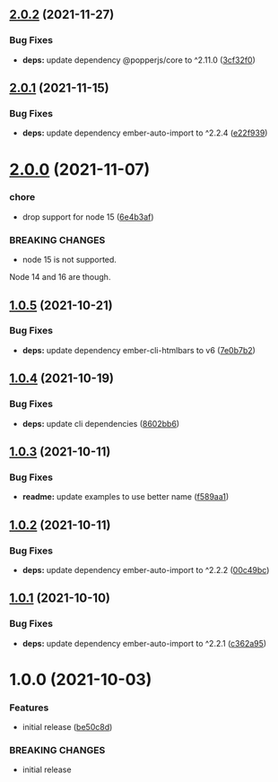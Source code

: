 ## [2.0.2](https://github.com/NullVoxPopuli/ember-popperjs/compare/v2.0.1...v2.0.2) (2021-11-27)


### Bug Fixes

* **deps:** update dependency @popperjs/core to ^2.11.0 ([3cf32f0](https://github.com/NullVoxPopuli/ember-popperjs/commit/3cf32f0d45e92f6c161a4924093e09f7b2ee95f3))

## [2.0.1](https://github.com/NullVoxPopuli/ember-popperjs/compare/v2.0.0...v2.0.1) (2021-11-15)


### Bug Fixes

* **deps:** update dependency ember-auto-import to ^2.2.4 ([e22f939](https://github.com/NullVoxPopuli/ember-popperjs/commit/e22f939c6cbb2a5510e1f5a5b2880da6fec8f511))

# [2.0.0](https://github.com/NullVoxPopuli/ember-popperjs/compare/v1.0.5...v2.0.0) (2021-11-07)


### chore

* drop support for node 15 ([6e4b3af](https://github.com/NullVoxPopuli/ember-popperjs/commit/6e4b3afc779c9457d4969fb193c020015fa76c6c))


### BREAKING CHANGES

* node 15 is not supported.

Node 14 and 16 are though.

## [1.0.5](https://github.com/NullVoxPopuli/ember-popperjs/compare/v1.0.4...v1.0.5) (2021-10-21)


### Bug Fixes

* **deps:** update dependency ember-cli-htmlbars to v6 ([7e0b7b2](https://github.com/NullVoxPopuli/ember-popperjs/commit/7e0b7b22617589b18531e4b7e58523e24832da29))

## [1.0.4](https://github.com/NullVoxPopuli/ember-popperjs/compare/v1.0.3...v1.0.4) (2021-10-19)


### Bug Fixes

* **deps:** update cli dependencies ([8602bb6](https://github.com/NullVoxPopuli/ember-popperjs/commit/8602bb63bfdf9406a24a5d5d7178a8234504350b))

## [1.0.3](https://github.com/NullVoxPopuli/ember-popperjs/compare/v1.0.2...v1.0.3) (2021-10-11)


### Bug Fixes

* **readme:** update examples to use better name ([f589aa1](https://github.com/NullVoxPopuli/ember-popperjs/commit/f589aa1115a17603d98fda07d11cfc72b9c332f4))

## [1.0.2](https://github.com/NullVoxPopuli/ember-popperjs/compare/v1.0.1...v1.0.2) (2021-10-11)


### Bug Fixes

* **deps:** update dependency ember-auto-import to ^2.2.2 ([00c49bc](https://github.com/NullVoxPopuli/ember-popperjs/commit/00c49bc8a564217ebf62794f08d8eb119f253979))

## [1.0.1](https://github.com/NullVoxPopuli/ember-popperjs/compare/v1.0.0...v1.0.1) (2021-10-10)


### Bug Fixes

* **deps:** update dependency ember-auto-import to ^2.2.1 ([c362a95](https://github.com/NullVoxPopuli/ember-popperjs/commit/c362a95c309a9b54dbe975e9c56a4d18ee6caa13))

# 1.0.0 (2021-10-03)


### Features

* initial release ([be50c8d](https://github.com/NullVoxPopuli/ember-popperjs/commit/be50c8d7c079b648bdd03930f78dc31a074c2277))


### BREAKING CHANGES

* initial release
